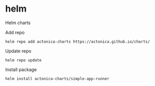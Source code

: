 # helm
Helm charts

Add repo
```
helm repo add actonica-charts https://actonica.github.io/charts/
```

Update repo
```
helm repo update
```

Install package
```
helm install actonica-charts/simple-app-runner
```
